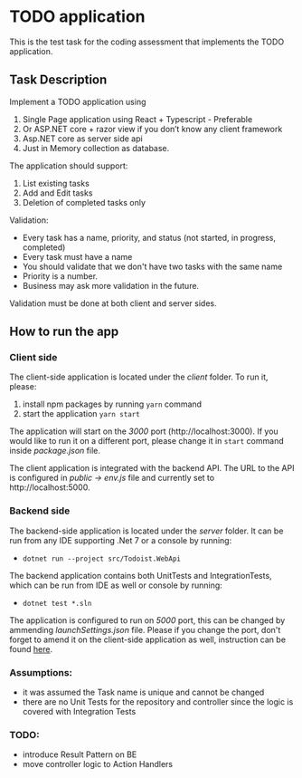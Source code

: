 # TODO application

This is the test task for the coding assessment that implements the TODO application.

## Task Description

Implement a TODO application using

1. Single Page application using React + Typescript - Preferable
2. Or ASP.NET core + razor view if you don’t know any client framework
3. Asp.NET core as server side api
4. Just in Memory collection as database.

The application should support:

1. List existing tasks
2. Add and Edit tasks
3. Deletion of completed tasks only

Validation:

- Every task has a name, priority, and status (not started, in progress,
  completed)
- Every task must have a name
- You should validate that we don't have two tasks with the same name
- Priority is a number.
- Business may ask more validation in the future.

Validation must be done at both client and server sides.

## How to run the app

### Client side

The client-side application is located under the _client_ folder. To run it, please:

1. install npm packages by running `yarn` command
2. start the application `yarn start`

The application will start on the _3000_ port (http://localhost:3000). If you would like to run it on a different port, please change it in `start` command inside _package.json_ file.

The client application is integrated with the backend API. The URL to the API is configured in _public -> env.js_ file and currently set to http://localhost:5000.

### Backend side

The backend-side application is located under the _server_ folder. It can be run from any IDE supporting .Net 7 or a console by running:

- `dotnet run --project src/Todoist.WebApi`

The backend application contains both UnitTests and IntegrationTests, which can be run from IDE as well or console by running:

- `dotnet test *.sln`

The application is configured to run on _5000_ port, this can be changed by ammending _launchSettings.json_ file. Please if you change the port, don't forget to amend it on the client-side application as well, instruction can be found [here](#client-side).

### Assumptions:

- it was assumed the Task name is unique and cannot be changed
- there are no Unit Tests for the repository and controller since the logic is covered with Integration Tests

### TODO:

- introduce Result Pattern on BE
- move controller logic to Action Handlers
